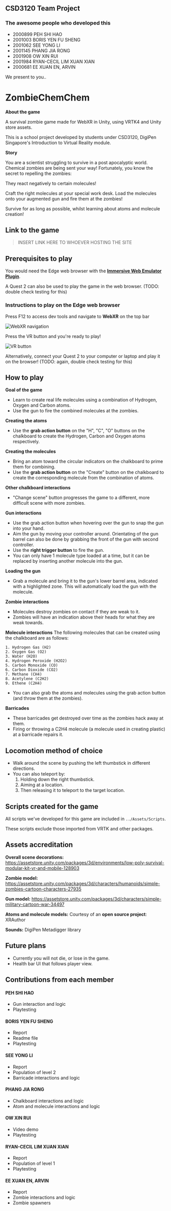 ## CSD3120 Team Project

### The awesome people who developed this

- 2000899 PEH SHI HAO
- 2001003 BORIS YEN FU SHENG
- 2001062 SEE YONG LI
- 2001145 PHANG JIA RONG
- 2001908 OW XIN RUI
- 2001984 RYAN-CECIL LIM XUAN XIAN
- 2000681 EE XUAN EN, ARVIN

We present to you..

# ZombieChemChem

**About the game**

A survival zombie game made for WebXR in Unity, using VRTK4 and Unity store assets.

This is a school project developed by students under CSD3120, DigiPen Singapore's Introduction to Virtual Reality module.

**Story**

You are a scientist struggling to survive in a post apocalyptic world. Chemical zombies are being sent your way! Fortunately, you know the secret to repelling the zombies:

They react negatively to certain molecules!

Craft the right molecules at your special work desk. Load the molecules onto your augmented gun and fire them at the zombies!

Survive for as long as possible, whilst learning about atoms and molecule creation!

## Link to the game

>INSERT LINK HERE TO WHOEVER HOSTING THE SITE

## Prerequisites to play

You would need the Edge web browser with the [**Immersive Web Emulator Plugin**](https://microsoftedge.microsoft.com/addons/detail/immersive-web-emulator/hhlkbhldhffpeibcfggfndbkfohndamj). 

A Quest 2 can also be used to play the game in the web browser. (TODO: double check testing for this)

### Instructions to play on the Edge web browser

Press F12 to access dev tools and navigate to **WebXR** on the top bar

![WebXR navigation](readme_assets/images/webxr_navi_tut.png)

Press the VR button and you're ready to play!

![VR button](readme_assets/images/vr_button_tut.png)

Alternatively, connect your Quest 2 to your computer or laptop and play it on the browser! (TODO: again, double check testing for this)

## How to play

**Goal of the game**
- Learn to create real life molecules using a combination of Hydrogen, Oxygen and Carbon atoms.
- Use the gun to fire the combined molecules at the zombies.

**Creating the atoms**
- Use the **grab action button** on the "H", "C", "O" buttons on the chalkboard to create the Hydrogen, Carbon and Oxygen atoms respectively.

**Creating the molecules**
- Bring an atom toward the circular indicators on the chalkboard to prime them for combining.
- Use the **grab action button** on the "Create" button on the chalkboard to create the corresponding molecule from the combination of atoms.

**Other chalkboard interactions**
- "Change scene" button progresses the game to a different, more difficult scene with more zombies.

**Gun interactions**
- Use the grab action button when hovering over the gun to snap the gun into your hand.
- Aim the gun by moving your controller around. Orientating of the gun barrel can also be done by grabbing the front of the gun with second controller.
- Use the **right trigger button** to fire the gun.
- You can only have 1 molecule type loaded at a time, but it can be replaced by inserting another molecule into the gun.

**Loading the gun**
- Grab a molecule and bring it to the gun's lower barrel area, indicated with a highlighted zone. This will automatically load the gun with the molecule.

**Zombie interactions**
- Molecules destroy zombies on contact if they are weak to it.
- Zombies will have an indication above their heads for what they are weak towards.

**Molecule interactions**
The following molecules that can be created using the chalkboard are as follows:
```
1. Hydrogen Gas (H2)
2. Oxygen Gas (O2)
3. Water (H2O) 
4. Hydrogen Peroxide (H2O2)
5. Carbon Monoxide (CO)
6. Carbon Dioxide (CO2)
7. Methane (CH4)
8. Acetylene (C2H2)
9. Ethene (C2H4)
```
- You can also grab the atoms and molecules using the grab action button (and throw them at the zombies).

**Barricades**
- These barricades get destroyed over time as the zombies hack away at them.
- Firing or throwing a C2H4 molecule (a molecule used in creating plastic) at a barricade repairs it.

## Locomotion method of choice

- Walk around the scene by pushing the left thumbstick in different directions.
- You can also teleport by: 
	1. Holding down the right thumbstick.
	2. Aiming at a location.
	3. Then releasing it to teleport to the target location.

## Scripts created for the game

All scripts we've developed for this game are included in ```../Assets/Scripts```.

These scripts exclude those imported from VRTK and other packages.

## Assets accreditation

**Overall scene decorations:**
https://assetstore.unity.com/packages/3d/environments/low-poly-survival-modular-kit-vr-and-mobile-128903

**Zombie model:**
https://assetstore.unity.com/packages/3d/characters/humanoids/simple-zombies-cartoon-characters-27935

**Gun model:**
https://assetstore.unity.com/packages/3d/characters/simple-military-cartoon-war-34497

**Atoms and molecule models:**
Courtesy of an **open source project**: XRAuthor

**Sounds:**
DigiPen Metadigger library

## Future plans

- Currently you will not die, or lose in the game.
- Health bar UI that follows player view.

## Contributions from each member

#### PEH SHI HAO
- Gun interaction and logic
- Playtesting

#### BORIS YEN FU SHENG
- Report
- Readme file
- Playtesting

#### SEE YONG LI
- Report
- Population of level 2
- Barricade interactions and logic

#### PHANG JIA RONG
- Chalkboard interactions and logic
- Atom and molecule interactions and logic

#### OW XIN RUI
- Video demo
- Playtesting

#### RYAN-CECIL LIM XUAN XIAN
- Report
- Population of level 1
- Playtesting

#### EE XUAN EN, ARVIN
- Report
- Zombie interactions and logic
- Zombie spawners
